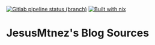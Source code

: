 [![Gitlab pipeline status (branch)](https://img.shields.io/gitlab/pipeline/JesusMtnez/jesusmtnez.gitlab.io/main.svg?style=flat-square)](https://gitlab.com/JesusMtnez/jesusmtnez.gitlab.io/commits/main)
[![Built with nix](https://img.shields.io/badge/Built_With-Nix-5277C3.svg?logo=nixos&labelColor=73C3D5)](https://builtwithnix.org)

# JesusMtnez's Blog Sources
